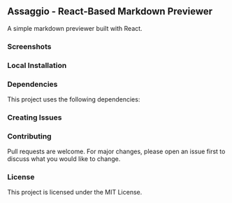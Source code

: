 ## Assaggio - React-Based Markdown Previewer
A simple markdown previewer built with React.

### Screenshots

### Local Installation

### Dependencies
This project uses the following dependencies:

### Creating Issues

### Contributing
Pull requests are welcome. For major changes, please open an issue first to discuss what you would like to change.


### License
This project is licensed under the MIT License.